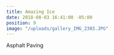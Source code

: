 ```yaml
---
title: Amazing Ice
date: 2018-08-03 16:41:00 -05:00
position: 9
image: "/uploads/gallery_IMG_2303.JPG"
---
```


Asphalt Paving